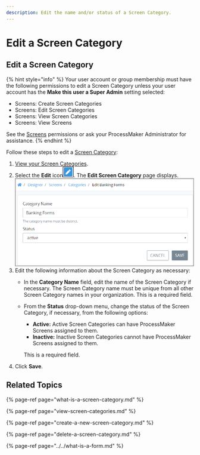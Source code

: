 ```yaml
---
description: Edit the name and/or status of a Screen Category.
---
```


# Edit a Screen Category

## Edit a Screen Category

{% hint style="info" %}
Your user account or group membership must have the following permissions to edit a Screen Category unless your user account has the **Make this user a Super Admin** setting selected:

* Screens: Create Screen Categories
* Screens: Edit Screen Categories
* Screens: View Screen Categories
* Screens: View Screens

See the [Screens](../../../../processmaker-administration/permission-descriptions-for-users-and-groups.md#screens) permissions or ask your ProcessMaker Administrator for assistance.
{% endhint %}

Follow these steps to edit a [Screen Category](what-is-a-screen-category.md):

1. [View your Screen Categories](view-screen-categories.md#view-screen-categories).
2. Select the **Edit** icon![](../../../../.gitbook/assets/open-modeler-edit-icon-processes-page-processes.png). The **Edit Screen Category** page displays. ![](../../../../.gitbook/assets/edit-screen-category-screen-processes.png) 
3. Edit the following information about the Screen Category as necessary:
   * In the **Category Name** field, edit the name of the Screen Category if necessary. The Screen Category name must be unique from all other Screen Category names in your organization. This is a required field.
   * From the **Status** drop-down menu, change the status of the Screen Category, if necessary, from the following options:

     * **Active:** Active Screen Categories can have ProcessMaker Screens assigned to them.
     * **Inactive:** Inactive Screen Categories cannot have ProcessMaker Screens assigned to them.

     This is a required field.
4. Click **Save**.

## Related Topics

{% page-ref page="what-is-a-screen-category.md" %}

{% page-ref page="view-screen-categories.md" %}

{% page-ref page="create-a-new-screen-category.md" %}

{% page-ref page="delete-a-screen-category.md" %}

{% page-ref page="../../what-is-a-form.md" %}

